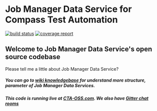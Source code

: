 # Job Manager Data Service for Compass Test Automation
[![build status](https://git.sami.int.thomsonreuters.com/compass/cta-app-jobmangerdataservice/badges/master/build.svg)](https://git.sami.int.thomsonreuters.com/compass/cta-app-jobmangerdataservice/commits/master)
[![coverage report](https://git.sami.int.thomsonreuters.com/compass/cta-app-jobmangerdataservice/badges/master/coverage.svg)](https://git.sami.int.thomsonreuters.com/compass/cta-app-jobmangerdataservice/commits/master)


## Welcome to Job Manager Data Service's open source codebase

Please tell me a little about Job Manager Data Service?













##### You can go to [wiki knowledgebase](https://git.sami.int.thomsonreuters.com/compass/cta-app-jobmanagerdataservice/wikis/home) for understand more structure, parameter of Job Manager Data Services.


##### This code is running live at [CTA-OSS.com](https://www.). We also have [Gitter chat rooms](https://git.sami.int.thomsonreuters.com/compass/cta) 

